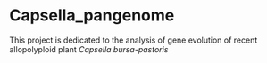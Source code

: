 # Capsella_pangenome

This project is dedicated to the analysis of gene evolution of recent allopolyploid plant _Capsella bursa-pastoris_
